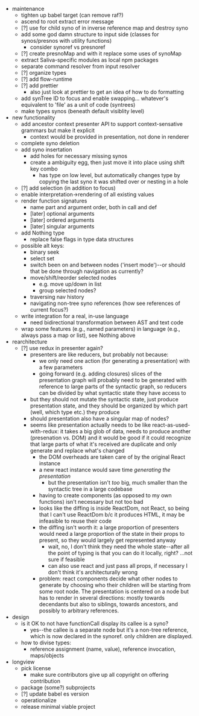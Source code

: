 * maintenance
  * tighten up babel target (can remove raf?)
  * ascend to root extract error message
  * [?] use for child syno of in inverse reference map and destroy syno
  * add some god damn structure to input side (classes for synos/presnos with utility functions)
    * consider synoref vs presnoref
  * [?] create presnoMap and with it replace some uses of synoMap
  * extract Saliva-specific modules as local npm packages
  * separate command resolver from input resolver
  * [?] organize types
  * [?] add flow-runtime
  * [?] add prettier
    * also just look at prettier to get an idea of how to do formatting
  * add synTree ID to focus and enable swapping... whatever's equivalent to 'file' as a unit of code (syntrees)
  * make types synos (beneath default visiblity level)
* new functionality
  * add ancestor context presenter API to support context-sensative grammars but make it explicit
    * context would be provided in presentation, not done in renderer
  * complete syno deletion
  * add syno insertation
    * add holes for necessary missing synos
    * create a ambiguity egg, then just move it into place using shift key combo
      * has type on low level, but automatically changes type by copying the last syno it was shifted over or nesting in a hole
  * [?] add selection (in addition to focus)
  * enable interpretation->rendering of all existing values
  * render function signatures
    * name part and argument order, both in call and def
    * [later] optional arguments
    * [later] ordered arguments
    * [later] singular arguments
  * add Nothing type
    * replace false flags in type data structures
  * possible alt keys:
    * binary seek
    * select set
    * switch been on and between nodes ('insert mode')--or should that be done through navigation as currently?
    * move/shift/reorder selected nodes
      * e.g. move up/down in list
      * group selected nodes?
    * traversing nav history
    * navigating non-tree syno references (how see references of current focus?)
  * write integration for a real, in-use language
    * need bidirectional transformation between AST and text code
  * wrap some features (e.g., named parameters) in language (e.g., always pass a map or list), see Nothing above
* rearchitecture
  * [?] use redux in presenter again?
    * presenters are like reducers, but probably not because:
      * we only need one action (for generating a presentation) with a few parameters
      * going forward (e.g. adding closures) slices of the presentation graph will probably need to be generated with reference to large parts of the syntactic graph, so reducers can be divided by what syntactic state they have access to
    * but they should not mutate the syntactic state, just produce presentation state, and they should be organized by which part (well, which type etc.) they produce
    * should presentation also have a singular map of nodes?
    * seems like presentation actually needs to be like react-as-used-with-redux: it takes a big glob of data, needs to produce another (presenation vs. DOM) and it would be good if it could recognize that large parts of what it's received are duplicate and only generate and replace what's changed
      * the DOM overheads are taken care of by the original React instance
      * a new react instance would save time _generating the presentation_
        * but the presentation isn't _too_ big, much smaller than the syntactic tree in a large codebase
      * having to create components (as opposed to my own functions) isn't necessary but not too bad
      * looks like the diffing is inside ReactDom, not React, so being that I can't use ReactDom b/c it produces HTML, it may be infeasible to reuse their code
      * the diffing isn't worth it: a large proportion of presenters would need a large proportion of the state in their props to present, so they would largely get represented anyway
        * wait, no, I don't think they need the whole state--after all the point of typing is that you can do it locally, right? ...not sure if feasible
        * can also use react and just pass all props, if necessary I don't think it's architecturally wrong
      * problem: react components decide what other nodes to generate by choosing who their children will be starting from some root node. The presentation is centered on a node but has to render in several directions: mostly towards decendants but also to siblings, towards ancestors, and possibly to arbitrary references.
* design
  * is it OK to not have functionCall display its callee is a syno?
    * yes--the callee is a separate node but it's a non-tree reference, which is now declared in the synoref. only children are displayed.
  * how to divise types:
    * reference assignment (name, value), reference invocation, maps/objects
* longview
  * pick license
    * make sure contributors give up all copyright on offering contribution
  * package (some?) subprojects
  * [?] update babel es version
  * operationalize
  * release minimal viable project
